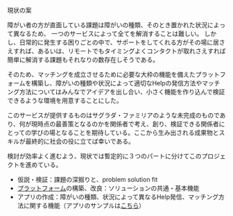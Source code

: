 現状の案

障がい者の方が直面している課題は障がいの種類、そのとき置かれた状況によって異なるため、
一つのサービスによって全てを解消することは難しい。
しかし、日常的に発生する困りごとの中で、サポートをしてくれる方がその場に居さえすれば、あるいは、リモートでもタイミングよくコンタクトが取れさえすれば簡単に解消する課題もそれなりの数存在しそうである。

そのため、マッチングを成立させるために必要な大枠の機能を備えたプラットフォームを構築し、障がいの種類や状況によって適切なHelpの発信方法やマッチング方法についてはみんなでアイデアを出し合い、小さく機能を作り込んで検証できるような環境を用意することにした。

このサービスが提供するものはサグラダ・ファミリアのような未完成のものであり、何が現時点の最善策となるのかを関係者で考え、創り、検証できる関係者にとっての学びの場となることを期待している。ここから生み出される成果物とスキルが最終的に社会の役に立てば幸いである。

検討が効率よく進むよう、現状では暫定的に３つのパートに分けてこのプロジェクトを進めている。
- 仮説・検証：課題の深掘りと、problem solution fit
- [プラットフォーム](https://github.com/urashin/micro-volunteer-pf)の構築、改良：ソリューションの共通・基本機能
- アプリの作成：障がいの種類、状況によって異なるHelp発信、マッチング方法に関する機能（アプリのサンプルは[こちら](https://github.com/urashin/micro-volunteer-app-sample)）
